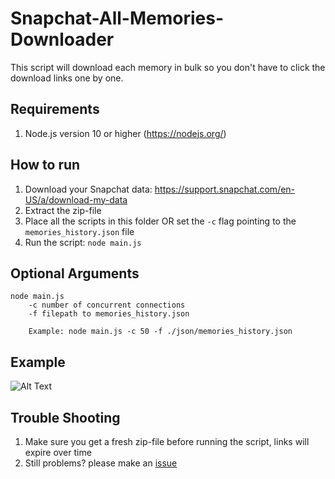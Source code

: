 # Snapchat-All-Memories-Downloader
This script will download each memory in bulk so you don't have to click the download links one by one.

## Requirements
1. Node.js version 10 or higher (https://nodejs.org/)  

## How to run
1. Download your Snapchat data: https://support.snapchat.com/en-US/a/download-my-data
2. Extract the zip-file
3. Place all the scripts in this folder OR set the `-c` flag pointing to the `memories_history.json` file
4. Run the script: `node main.js`

## Optional Arguments
```
node main.js 
    -c number of concurrent connections
    -f filepath to memories_history.json
    
    Example: node main.js -c 50 -f ./json/memories_history.json
```

## Example
![Alt Text](https://i.imgur.com/QVvh3I4.gif)

## Trouble Shooting
1. Make sure you get a fresh zip-file before running the script, links will expire over time
2. Still problems? please make an [issue](https://github.com/ToTheMax/Snapchat-All-Memories-Downloader/issues)